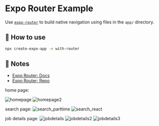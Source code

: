 # Expo Router Example

Use [`expo-router`](https://expo.github.io/router) to build native navigation using files in the `app/` directory.

## 🚀 How to use

```sh
npx create-expo-app -e with-router
```

## 📝 Notes

- [Expo Router: Docs](https://expo.github.io/router)
- [Expo Router: Repo](https://github.com/expo/router)


home page:


![homepage](https://github.com/ho1225/job_finding_ReactNative_app/assets/56968144/7f31e14f-8c3b-44c9-9e3d-fc91bb06d321)
![homepage2](https://github.com/ho1225/job_finding_ReactNative_app/assets/56968144/d0aece68-8865-4a43-b50b-19df15dacca6)


search page:
![search_parttime](https://github.com/ho1225/job_finding_ReactNative_app/assets/56968144/8f8665a5-09cd-4c25-aea9-fa69a6f53b28)
![search_react](https://github.com/ho1225/job_finding_ReactNative_app/assets/56968144/030d6d53-5e45-4b46-ad71-0302c7af07cb)


job details page:
![jobdetails](https://github.com/ho1225/job_finding_ReactNative_app/assets/56968144/093c3218-8838-435d-a651-4ce7692abc5a)
![jobdetails2](https://github.com/ho1225/job_finding_ReactNative_app/assets/56968144/d6281da0-2131-43c8-a20c-32358bb9b2c3)
![jobdetails3](https://github.com/ho1225/job_finding_ReactNative_app/assets/56968144/3c3a5710-e24a-43d4-958d-229fdf4cc973)


